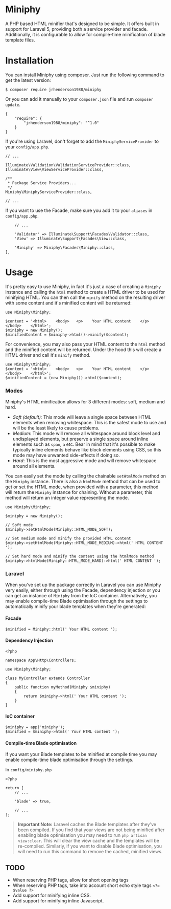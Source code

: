 # Miniphy

A PHP based HTML minifier that's designed to be simple. It offers built in support for Laravel 5, providing both a service provider and facade. Additionally, it is configurable to allow for compile-time minification of blade template files.

# Installation

You can install Miniphy using composer. Just run the following command to get the latest version:
 
    $ composer require jrhenderson1988/miniphy

Or you can add it manually to your `composer.json` file and run `composer update`.

    {
        "require": {
            "jrhenderson1988/miniphy": "^1.0"
        }
    }

If you're using Laravel, don't forget to add the `MiniphyServiceProvider` to your `config/app.php`.

    // ...
    
    Illuminate\Validation\ValidationServiceProvider::class,
    Illuminate\View\ViewServiceProvider::class,

    /**
     * Package Service Providers...
     */
    Miniphy\MiniphyServiceProvider::class,
    
    // ...

If you want to use the Facade, make sure you add it to your `aliases` in `config/app.php`.

        // ...
        
        'Validator' => Illuminate\Support\Facades\Validator::class,
        'View' => Illuminate\Support\Facades\View::class,

        'Miniphy' => Miniphy\Facades\Miniphy::class,
    ],

# Usage

It's pretty easy to use Miniphy, in fact it's just a case of creating a `Miniphy` instance and calling the `html` method to create a HTML driver to be used for minifying HTML. You can then call the `minify` method on the resulting driver with some content and it's minified content will be returned:

    use Miniphy\Miniphy;
    
    $content = '<html>    <body>   <p>    Your HTML content    </p>    </body>    </html>';
    $miniphy = new Miniphy();
    $minifiedContent = $miniphy->html()->minify($content);
    
For convenience, you may also pass your HTML content to the `html` method and the minified content will be returned. Under the hood this will create a HTML driver and call it's `minify` method.

    use Miniphy\Miniphy;
    $content = '<html>    <body>   <p>    Your HTML content    </p>    </body>    </html>';
    $minifiedContent = (new Miniphy())->html($content);
    
### Modes

Miniphy's HTML minification allows for 3 different modes: soft, medium and hard.

- *Soft (default):* This mode will leave a single space between HTML elements when removing whitespace. This is the safest mode to use and will be the least likely to cause problems.
- *Medium:* This mode will remove all whitespace around block level and undisplayed elements, but preserve a single space around inline elements such as `span`, `a` etc. Bear in mind that it's possible to make typically inline elements behave like block elements using CSS, so this mode may have unwanted side-effects if doing so.
- *Hard*: This is the most aggressive mode and will remove whitespace around all elements.

You can easily set the mode by calling the chainable `setHtmlMode` method on the `Miniphy` instance. There is also a `htmlMode` method that can be used to get or set the HTML mode, when provided with a parameter, this method will return the `Miniphy` instance for chaining. Without a parameter, this method will return an integer value representing the mode.

    use Miniphy\Miniphy;

    $miniphy = new Miniphy();
    
    // Soft mode
    $miniphy->setHtmlMode(Miniphy::HTML_MODE_SOFT);
    
    // Set medium mode and minify the provided HTML content
    $miniphy->setHtmlMode(Miniphy::HTML_MODE_MEDIUM)->html(' HTML CONTENT ');
    
    // Set hard mode and minify the content using the htmlMode method
    $miniphy->htmlMode(Miniphy::HTML_MODE_HARD)->html(' HTML CONTENT ');
    
### Laravel

When you've set up the package correctly in Laravel you can use Miniphy very easily, either through using the Facade, dependency injection or you can get an instance of `Miniphy` from the IoC container. Alternatively, you may enable compile-time Blade optimisation through the settings to automatically minify your blade templates when they're generated:

#### Facade

    $minified = Miniphy::html(' Your HTML content ');
    
#### Dependency Injection

    <?php
    
    namespace App\Http\Controllers;
    
    use Miniphy\Miniphy;

    class MyController extends Controller
    {
        public function myMethod(Miniphy $miniphy)
        {
            return $miniphy->html(' Your HTML content ');
        }
    }
    
#### IoC container

    $miniphy = app('miniphy');
    $minified = $miniphy->html(' Your HTML content ');
    
#### Compile-time Blade optimisation

If you want your Blade templates to be minified at compile time you may enable compile-time blade optimisation through the settings.

In `config/miniphy.php`

    <?php
    
    return [
        // ...
        
        'blade' => true,
        
        // ...
    ];

> **Important Note:** Laravel caches the Blade templates after they've been compiled. If you find that your views are not being minified after enabling blade optimisation you may need to run `php artisan view:clear`. This will clear the view cache and the templates will be re-compiled. Similarly, if you want to disable Blade optimisation, you will need to run this command to remove the cached, minified views.

## TODO

- When reserving PHP tags, allow for short opening tags
- When reserving PHP tags, take into account short echo style tags `<?= $value ?>`
- Add support for minifying inline CSS.
- Add support for minifying inline Javascript.
